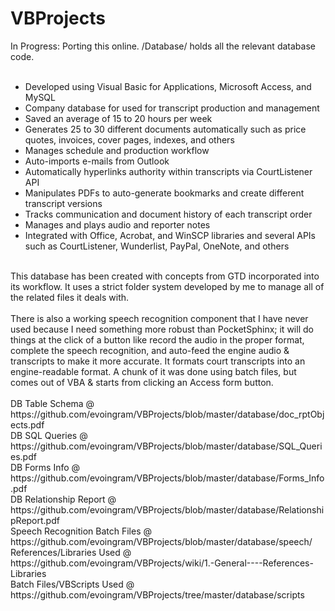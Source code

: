 # VBProjects

In Progress:  Porting this online.
/Database/ holds all the relevant database code.<br><br>

* Developed using Visual Basic for Applications, Microsoft Access, and MySQL
* Company database for used for transcript production and management
* Saved an average of 15 to 20 hours per week
* Generates 25 to 30 different documents automatically such as price quotes, invoices, cover pages, indexes, and others
* Manages schedule and production workflow
* Auto-imports e-mails from Outlook
* Automatically hyperlinks authority within transcripts via CourtListener API
* Manipulates PDFs to auto-generate bookmarks and create different transcript versions
* Tracks communication and document history of each transcript order
* Manages and plays audio and reporter notes
* Integrated with Office, Acrobat, and WinSCP libraries and several APIs such as CourtListener, Wunderlist, PayPal, OneNote, and others
<br>
This database has been created with concepts from GTD incorporated into its workflow. It uses a strict folder system developed by me to manage all of the related files it deals with.
<br><br>
There is also a working speech recognition component that I have never used because I need something more robust than PocketSphinx; it will do things at the click of a button like record the audio in the proper format, complete the speech recognition, and auto-feed the engine audio & transcripts to make it more accurate. It formats court transcripts into an engine-readable format. A chunk of it was done using batch files, but comes out of VBA & starts from clicking an Access form button.
<br><br>
DB Table Schema @ https://github.com/evoingram/VBProjects/blob/master/database/doc_rptObjects.pdf<br>
DB SQL Queries @ https://github.com/evoingram/VBProjects/blob/master/database/SQL_Queries.pdf<br>
DB Forms Info @ https://github.com/evoingram/VBProjects/blob/master/database/Forms_Info.pdf<br>
DB Relationship Report @ https://github.com/evoingram/VBProjects/blob/master/database/RelationshipReport.pdf<br>
Speech Recognition Batch Files @ https://github.com/evoingram/VBProjects/blob/master/database/speech/<br>
References/Libraries Used @ https://github.com/evoingram/VBProjects/wiki/1.-General----References-Libraries<br>
Batch Files/VBScripts Used @ https://github.com/evoingram/VBProjects/tree/master/database/scripts<br>

